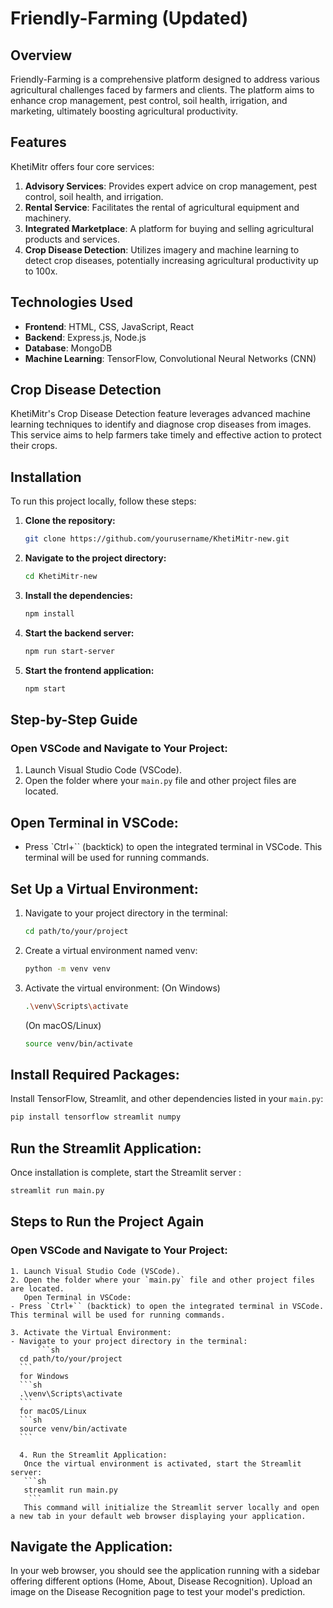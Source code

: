 # Friendly-Farming (Updated)

## Overview
Friendly-Farming is a comprehensive platform designed to address various agricultural challenges faced by farmers and clients. The platform aims to enhance crop management, pest control, soil health, irrigation, and marketing, ultimately boosting agricultural productivity.


## Features
KhetiMitr offers four core services:
1. **Advisory Services**: Provides expert advice on crop management, pest control, soil health, and irrigation.
2. **Rental Service**: Facilitates the rental of agricultural equipment and machinery.
3. **Integrated Marketplace**: A platform for buying and selling agricultural products and services.
4. **Crop Disease Detection**: Utilizes imagery and machine learning to detect crop diseases, potentially increasing agricultural productivity up to 100x.

## Technologies Used
- **Frontend**: HTML, CSS, JavaScript, React
- **Backend**: Express.js, Node.js
- **Database**: MongoDB
- **Machine Learning**: TensorFlow, Convolutional Neural Networks (CNN)

## Crop Disease Detection
KhetiMitr's Crop Disease Detection feature leverages advanced machine learning techniques to identify and diagnose crop diseases from images. This service aims to help farmers take timely and effective action to protect their crops.

## Installation

To run this project locally, follow these steps:

1. **Clone the repository:**
    ```bash
    git clone https://github.com/yourusername/KhetiMitr-new.git
    ```

2. **Navigate to the project directory:**
    ```bash
    cd KhetiMitr-new
    ```

3. **Install the dependencies:**
    ```bash
    npm install
    ```

4. **Start the backend server:**
    ```bash
    npm run start-server
    ```

5. **Start the frontend application:**
    ```bash
    npm start
    ```

## Step-by-Step Guide

### Open VSCode and Navigate to Your Project:

1. Launch Visual Studio Code (VSCode).
2. Open the folder where your `main.py` file and other project files are located.

## Open Terminal in VSCode:

- Press `Ctrl+`` (backtick) to open the integrated terminal in VSCode. This terminal will be used for running commands.

## Set Up a Virtual Environment:

1. Navigate to your project directory in the terminal:
   ```sh
   cd path/to/your/project
    ```
2. Create a virtual environment named venv:
   ```sh
   python -m venv venv
    ```

3. Activate the virtual environment:
    (On Windows)
    ```sh
    .\venv\Scripts\activate
    ```
    (On macOS/Linux)
    ```sh
    source venv/bin/activate
    ```
    
## Install Required Packages:
Install TensorFlow, Streamlit, and other dependencies listed in your `main.py`:

```sh
pip install tensorflow streamlit numpy
```

## Run the Streamlit Application:
Once installation is complete, start the Streamlit server :

```sh
streamlit run main.py
```
## Steps to Run the Project Again

### Open VSCode and Navigate to Your Project:
    1. Launch Visual Studio Code (VSCode).
    2. Open the folder where your `main.py` file and other project files are located.
       Open Terminal in VSCode:
    - Press `Ctrl+`` (backtick) to open the integrated terminal in VSCode. This terminal will be used for running commands.

    3. Activate the Virtual Environment:
    - Navigate to your project directory in the terminal:
          ```sh
      cd path/to/your/project
      ```
      for Windows
      ```sh
      .\venv\Scripts\activate
      ```
      for macOS/Linux
      ```sh
      source venv/bin/activate
      ```

      4. Run the Streamlit Application:
       Once the virtual environment is activated, start the Streamlit server:
       ```sh
       streamlit run main.py
        ```
       This command will initialize the Streamlit server locally and open a new tab in your default web browser displaying your application.

## Navigate the Application:

In your web browser, you should see the application running with a sidebar offering different options (Home, About, Disease Recognition).
Upload an image on the Disease Recognition page to test your model's prediction.


